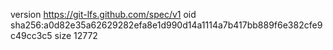 version https://git-lfs.github.com/spec/v1
oid sha256:a0d82e35a62629282efa8e1d990d14a1114a7b417bb889f6e382cfe9c49cc3c5
size 12772
